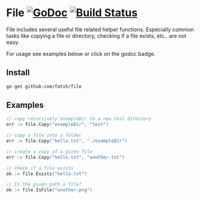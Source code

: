 # File [![GoDoc](https://godoc.org/github.com/fatih/file?status.png)](http://godoc.org/github.com/fatih/file) [![Build Status](https://travis-ci.org/fatih/file.png)](https://travis-ci.org/fatih/file)

File includes several useful file related helper functions. Especially common
tasks like copying a file or directory, checking if a file exists, etc.. are
not easy.

For usage see examples below or click on the godoc badge.

## Install

```bash
go get github.com/fatih/file
```

## Examples

```go
// copy recursively exampleDir to a new test directory
err := file.Copy("exampleDir", "test")

// copy a file into a folder
err := file.Copy("hello.txt", "./exampleDir")

// create a copy of a given file
err := file.Copy("hello.txt", "another.txt")

// check if a file exists
ok := file.Exists("hello.txt")

// Is the given path a file?
ok := file.IsFile("another.png")

```